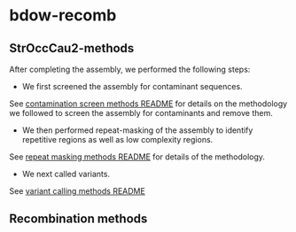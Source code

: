 # bdow-recomb

## StrOccCau2-methods

After completing the assembly, we performed the following steps:

* We first screened the assembly for contaminant sequences.

See [contamination screen methods README](https://github.com/zacharyhanna/bdow-recomb/blob/master/contamination-screen/README.md) for details on the methodology we followed to screen the assembly for contaminants and remove them.

* We then performed repeat-masking of the assembly to identify repetitive regions as well as low complexity regions.

See [repeat masking methods README](https://github.com/zacharyhanna/bdow-recomb/blob/master/repeat-masking/README.md) for details of the methodology.

* We next called variants.

See [variant calling methods README](https://github.com/zacharyhanna/bdow-recomb/blob/master/variant-calling/README.md)

## Recombination methods
